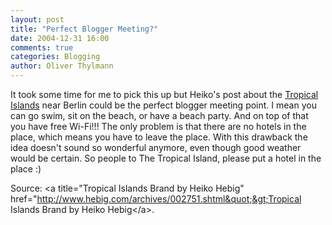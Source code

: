 ```yaml
---
layout: post
title: "Perfect Blogger Meeting?"
date: 2004-12-31 16:00
comments: true
categories: Blogging
author: Oliver Thylmann
---
```



It took some time for me to pick this up but Heiko's post about the [Tropical Islands](http://www.thetropical-islands.com/) near Berlin could be the perfect blogger meeting point. I mean you can go swim, sit on the beach, or have a beach party. And on top of that you have free Wi-Fi!!! The only problem is that there are no hotels in the place, which means you have to leave the place. With this drawback the idea doesn't sound so wonderful anymore, even though good weather would be certain. So people to The Tropical Island, please put a hotel in the place :)

Source: &lt;a title=&quot;Tropical Islands Brand by Heiko Hebig&quot; href=&quot;http://www.hebig.com/archives/002751.shtml&quot;&gt;Tropical Islands Brand by Heiko Hebig&lt;/a&gt;.


